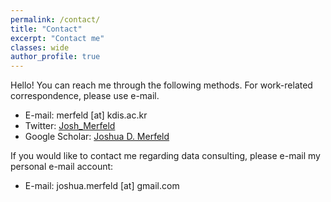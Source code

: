 ```yaml
---
permalink: /contact/
title: "Contact"
excerpt: "Contact me"
classes: wide
author_profile: true
---
```


Hello! You can reach me through the following methods. For work-related correspondence, please use e-mail.

* E-mail: merfeld [at] kdis.ac.kr
* Twitter: [Josh_Merfeld](http://twitter.com/Josh_Merfeld)
* Google Scholar: [Joshua D. Merfeld](https://scholar.google.com/citations?user=wPPXKHcAAAAJ&hl=en)



If you would like to contact me regarding data consulting, please e-mail my personal e-mail account:

* E-mail: joshua.merfeld [at] gmail.com
